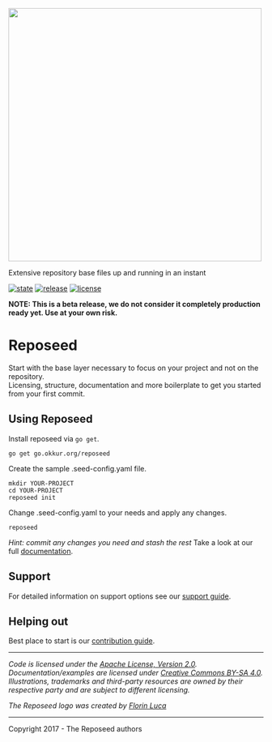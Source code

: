 <a href='https://reposeed.okkur.org'><img src='https://raw.githubusercontent.com/okkur/reposeed/master/media/logo.svg?sanitize=true' width='500'/></a>

Extensive repository base files up and running in an instant

 [![state](https://img.shields.io/badge/state-beta-blue.svg)]() [![release](https://img.shields.io/github/release/okkur/reposeed.svg)](https://reposeed.okkur.org/releases/) [![license](https://img.shields.io/github/license/okkur/reposeed.svg)](LICENSE)

**NOTE: This is a beta release, we do not consider it completely production ready yet. Use at your own risk.**

# Reposeed
Start with the base layer necessary to focus on your project and not on the repository.  
Licensing, structure, documentation and more boilerplate to get you started from your first commit.

## Using Reposeed
Install reposeed via `go get`.
```
go get go.okkur.org/reposeed
```

Create the sample .seed-config.yaml file.
```
mkdir YOUR-PROJECT
cd YOUR-PROJECT
reposeed init
```

Change .seed-config.yaml to your needs and apply any changes.
```
reposeed
```

*Hint: commit any changes you need and stash the rest*
Take a look at our full [documentation](https://reposeed.okkur.org/docs).

## Support
For detailed information on support options see our [support guide](/SUPPORT.md).

## Helping out
Best place to start is our [contribution guide](/CONTRIBUTING.md).

----

*Code is licensed under the [Apache License, Version 2.0](/LICENSE).*  
*Documentation/examples are licensed under [Creative Commons BY-SA 4.0](/docs/LICENSE).*  
*Illustrations, trademarks and third-party resources are owned by their respective party and are subject to different licensing.*

*The Reposeed logo was created by [Florin Luca](https://99designs.com/profiles/florinluca)*

---

Copyright 2017 - The Reposeed authors

